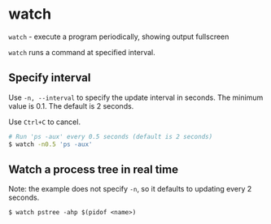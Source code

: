 # watch

`watch` - execute a program periodically, showing output fullscreen

`watch` runs a command at specified interval.

## Specify interval
Use `-n, --interval` to specify the update interval in seconds. The minimum value is 0.1. The default is 2 seconds.

Use `Ctrl+C` to cancel.
```bash
# Run 'ps -aux' every 0.5 seconds (default is 2 seconds)
$ watch -n0.5 'ps -aux'
```

## Watch a process tree in real time
Note: the example does not specify `-n`, so it defaults to updating every 2 seconds.
```
$ watch pstree -ahp $(pidof <name>)
```
